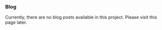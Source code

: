 ### Blog

Currently, there are no blog posts available in this project. Please visit this page later.
